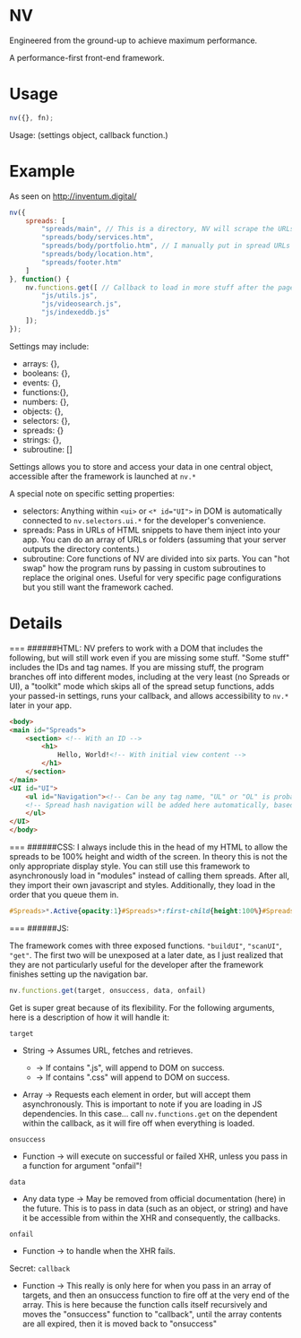 # NV

Engineered from the ground-up to achieve maximum performance.

A performance-first front-end framework.

# Usage

```javascript
nv({}, fn);
```
Usage: (settings object, callback function.)

# Example

As seen on http://inventum.digital/

```javascript
nv({
	spreads: [
		"spreads/main", // This is a directory, NV will scrape the URLs if your server outputs a directory map. Or if you have your server return an array, NV will JSON.parse it.
		"spreads/body/services.htm",
		"spreads/body/portfolio.htm", // I manually put in spread URLs for fine control of the order. Scraping will just add the spreads by alphabetical order.
		"spreads/body/location.htm",
		"spreads/footer.htm"
	]
}, function() {
	nv.functions.get([ // Callback to load in more stuff after the page renders.
		"js/utils.js",
		"js/videosearch.js",
		"js/indexeddb.js"
	]);
});
```

Settings may include:
* arrays: {},
* booleans: {},
* events: {},
* functions:{},
* numbers: {},
* objects: {},
* selectors: {},
* spreads: {}
* strings: {},
* subroutine: []

Settings allows you to store and access your data in one central object, accessible after the framework is launched at `nv.*`

A special note on specific setting properties:
* selectors: Anything within ```<ui>``` or ```<* id="UI">``` in DOM is automatically connected to ```nv.selectors.ui.*``` for the developer's convenience.
* spreads: Pass in URLs of HTML snippets to have them inject into your app. You can do an array of URLs or folders (assuming that your server outputs the directory contents.)
* subroutine: Core functions of NV are divided into six parts. You can "hot swap" how the program runs by passing in custom subroutines to replace the original ones. Useful for very specific page configurations but you still want the framework cached.

# Details
===
######HTML:
NV prefers to work with a DOM that includes the following, but will still work even if you are missing some stuff. "Some stuff" includes the IDs and tag names. If you are missing stuff, the program branches off into different modes, including at the very least (no Spreads or UI), a "toolkit" mode which skips all of the spread setup functions, adds your passed-in settings, runs your callback, and allows accessibility to `nv.*` later in your app.

```html
<body>
<main id="Spreads">
	<section> <!-- With an ID -->
		<h1>
			Hello, World!<!-- With initial view content -->
		</h1>
	</section>
</main>
<UI id="UI">
	<ul id="Navigation"><!-- Can be any tag name, "UL" or "OL" is probably best. -->
	<!-- Spread hash navigation will be added here automatically, based on the filename of the spread. -->
	</ul>
</UI>
</body>
```
===
######CSS:
I always include this in the head of my HTML to allow the spreads to be 100% height and width of the screen. In theory this is not the only appropriate display style. You can still use this framework to asynchronously load in "modules" instead of calling them spreads. After all, they import their own javascript and styles. Additionally, they load in the order that you queue them in.

```css
#Spreads>*.Active{opacity:1}#Spreads>*:first-child{height:100%}#Spreads>*>*{text-align:center;display:table-cell;vertical-align:middle}#Spreads>*{display:table;height:100%;width:100%;transition:0.25s all ease-in-out;position:relative;opacity:0.125}#Spreads{height:100%;-webkit-overflow-scrolling:touch;font:400 16px/1.5 sans-serif}*{-webkit-text-size-adjust:none;-webkit-touch-callout:none;margin:0 auto;text-decoration:none;box-sizing:border-box;text-rendering:geometricPrecision}@viewport{width:device-width;zoom:1}a{color:inherit;font:inherit;pointer-events:auto}body,html,main{font:400 16px/1.5 sans-serif;color:#000;height:100%;width:100%;padding:0;margin:0}
```
===
######JS:

The framework comes with three exposed functions. `"buildUI"`, `"scanUI"`, `"get"`. The first two will be unexposed at a later date, as I just realized that they are not particularly useful for the developer after the framework finishes setting up the navigation bar.

```javascript
nv.functions.get(target, onsuccess, data, onfail)
```

Get is super great because of its flexibility. For the following arguments, here is a description of how it will handle it:

`target`

* String -> Assumes URL, fetches and retrieves.
	* -> If contains ".js", will append to DOM on success.
	* -> If contains ".css" will append to DOM on success.

* Array -> Requests each element in order, but will accept them asynchronously. This is important to note if you are loading in JS dependencies. In this case... call `nv.functions.get` on the dependent within the callback, as it will fire off when everything is loaded.

`onsuccess`

* Function -> will execute on successful or failed XHR, unless you pass in a function for argument "onfail"!

`data`

* Any data type -> May be removed from official documentation (here) in the future. This is to pass in data (such as an object, or string) and have it be accessible from within the XHR and consequently, the callbacks.

`onfail`

* Function -> to handle when the XHR fails.

Secret: `callback`

* Function -> This really is only here for when you pass in an array of targets, and then an onsuccess function to fire off at the very end of the array. This is here because the function calls itself recursively and moves the "onsuccess" function to "callback", until the array contents are all expired, then it is moved back to "onsuccess"
